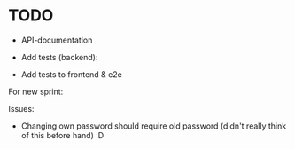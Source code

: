 # TODO

- API-documentation

- Add tests (backend):

- Add tests to frontend & e2e



For new sprint:


Issues:
- Changing own password should require old password (didn't really think of this before hand) :D


